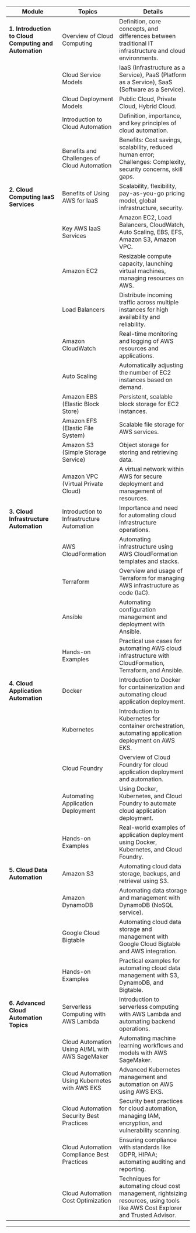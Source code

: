 

| **Module**                                | **Topics**                                                                                                                                 | **Details**                                                                                                                                                       |
|-------------------------------------------|-------------------------------------------------------------------------------------------------------------------------------------------|-------------------------------------------------------------------------------------------------------------------------------------------------------------------|
| **1. Introduction to Cloud Computing and Automation** | Overview of Cloud Computing                                                                                                                | Definition, core concepts, and differences between traditional IT infrastructure and cloud environments.                                                       |
|                                           | Cloud Service Models                                                                                                                        | IaaS (Infrastructure as a Service), PaaS (Platform as a Service), SaaS (Software as a Service).                                                                 |
|                                           | Cloud Deployment Models                                                                                                                     | Public Cloud, Private Cloud, Hybrid Cloud.                                                                                                                         |
|                                           | Introduction to Cloud Automation                                                                                                            | Definition, importance, and key principles of cloud automation.                                                                                                 |
|                                           | Benefits and Challenges of Cloud Automation                                                                                                | Benefits: Cost savings, scalability, reduced human error; Challenges: Complexity, security concerns, skill gaps.                                                 |
| **2. Cloud Computing IaaS Services**      | Benefits of Using AWS for IaaS                                                                                                             | Scalability, flexibility, pay-as-you-go pricing model, global infrastructure, security.                                                                          |
|                                           | Key AWS IaaS Services                                                                                                                       | Amazon EC2, Load Balancers, CloudWatch, Auto Scaling, EBS, EFS, Amazon S3, Amazon VPC.                                                                          |
|                                           | Amazon EC2                                                                                                                                 | Resizable compute capacity, launching virtual machines, managing resources on AWS.                                                                              |
|                                           | Load Balancers                                                                                                                              | Distribute incoming traffic across multiple instances for high availability and reliability.                                                                    |
|                                           | Amazon CloudWatch                                                                                                                           | Real-time monitoring and logging of AWS resources and applications.                                                                                             |
|                                           | Auto Scaling                                                                                                                                | Automatically adjusting the number of EC2 instances based on demand.                                                                                             |
|                                           | Amazon EBS (Elastic Block Store)                                                                                                           | Persistent, scalable block storage for EC2 instances.                                                                                                          |
|                                           | Amazon EFS (Elastic File System)                                                                                                           | Scalable file storage for AWS services.                                                                                                                          |
|                                           | Amazon S3 (Simple Storage Service)                                                                                                         | Object storage for storing and retrieving data.                                                                                                                  |
|                                           | Amazon VPC (Virtual Private Cloud)                                                                                                         | A virtual network within AWS for secure deployment and management of resources.                                                                                  |
| **3. Cloud Infrastructure Automation**    | Introduction to Infrastructure Automation                                                                                                   | Importance and need for automating cloud infrastructure operations.                                                                                             |
|                                           | AWS CloudFormation                                                                                                                         | Automating infrastructure using AWS CloudFormation templates and stacks.                                                                                        |
|                                           | Terraform                                                                                                                                  | Overview and usage of Terraform for managing AWS infrastructure as code (IaC).                                                                                  |
|                                           | Ansible                                                                                                                                   | Automating configuration management and deployment with Ansible.                                                                                               |
|                                           | Hands-on Examples                                                                                                                          | Practical use cases for automating AWS cloud infrastructure with CloudFormation, Terraform, and Ansible.                                                         |
| **4. Cloud Application Automation**       | Docker                                                                                                                                     | Introduction to Docker for containerization and automating cloud application deployment.                                                                        |
|                                           | Kubernetes                                                                                                                                | Introduction to Kubernetes for container orchestration, automating application deployment on AWS EKS.                                                            |
|                                           | Cloud Foundry                                                                                                                              | Overview of Cloud Foundry for cloud application deployment and automation.                                                                                      |
|                                           | Automating Application Deployment                                                                                                          | Using Docker, Kubernetes, and Cloud Foundry to automate cloud application deployment.                                                                           |
|                                           | Hands-on Examples                                                                                                                          | Real-world examples of application deployment using Docker, Kubernetes, and Cloud Foundry.                                                                     |
| **5. Cloud Data Automation**              | Amazon S3                                                                                                                                  | Automating cloud data storage, backups, and retrieval using S3.                                                                                                 |
|                                           | Amazon DynamoDB                                                                                                                             | Automating data storage and management with DynamoDB (NoSQL service).                                                                                           |
|                                           | Google Cloud Bigtable                                                                                                                      | Automating cloud data storage and management with Google Cloud Bigtable and AWS integration.                                                                   |
|                                           | Hands-on Examples                                                                                                                          | Practical examples for automating cloud data management with S3, DynamoDB, and Bigtable.                                                                       |
| **6. Advanced Cloud Automation Topics**   | Serverless Computing with AWS Lambda                                                                                                       | Introduction to serverless computing with AWS Lambda and automating backend operations.                                                                         |
|                                           | Cloud Automation Using AI/ML with AWS SageMaker                                                                                             | Automating machine learning workflows and models with AWS SageMaker.                                                                                           |
|                                           | Cloud Automation Using Kubernetes with AWS EKS                                                                                             | Advanced Kubernetes management and automation on AWS using AWS EKS.                                                                                             |
|                                           | Cloud Automation Security Best Practices                                                                                                    | Security best practices for cloud automation, managing IAM, encryption, and vulnerability scanning.                                                             |
|                                           | Cloud Automation Compliance Best Practices                                                                                                | Ensuring compliance with standards like GDPR, HIPAA; automating auditing and reporting.                                                                         |
|                                           | Cloud Automation Cost Optimization                                                                                                         | Techniques for automating cloud cost management, rightsizing resources, using tools like AWS Cost Explorer and Trusted Advisor.                                    |

---
